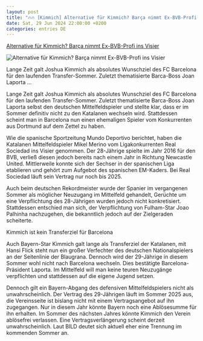 ```yaml
---
layout: post
title: "🔥🔥 [Kimmich] Alternative für Kimmich? Barça nimmt Ex-BVB-Profi ins Visier"
date: Sat, 29 Jun 2024 22:00:00 +0200
categories: entries DE
---
```

[Alternative für Kimmich? Barça nimmt Ex-BVB-Profi ins Visier](https://fcbinside.de/2024/06/29/statt-kimmich-barca-nimmt-ex-bvb-profi-ins-visier/)

![Alternative für Kimmich? Barça nimmt Ex-BVB-Profi ins Visier](https://fcbinside.de/wp-content/uploads/2024/06/imago1046696163-1.jpg)

Lange Zeit galt Joshua Kimmich als absolutes Wunschziel des FC Barcelona für den laufenden Transfer-Sommer. Zuletzt thematisierte Barca-Boss Joan Laporta ...

Lange Zeit galt Joshua Kimmich als absolutes Wunschziel des FC Barcelona für den laufenden Transfer-Sommer. Zuletzt thematisierte Barca-Boss Joan Laporta selbst den deutschen Mittelfeldspieler und stellte klar, dass er im Sommer definitiv nicht zu den Katalanen wechseln wird. Stattdessen scheint man in Barcelona nun einen ehemaligen Spieler vom Konkurrenten aus Dortmund auf dem Zettel zu haben.







Wie die spanische Sportzeitung Mundo Deportivo berichtet, haben die Katalanen Mittelfeldspieler Mikel Merino vom Ligakonkurrenten Real Sociedad ins Visier genommen. Der 28-Jährige spielte im Jahr 2016 für den BVB, verließ diesen jedoch bereits nach einem Jahr in Richtung Newcastle United. Mittlerweile konnte sich der Sechser in der spanischen Liga etablieren und gehört zum Aufgebot des spanischen EM-Kaders. Bei Real Sociedad läuft sein Vertrag nur noch bis 2025.

Auch beim deutschen Rekordmeister wurde der Spanier im vergangenen Sommer als möglicher Neuzugang im Mittelfeld gehandelt, Gerüchte um eine Verpflichtung des 28-Jährigen wurden jedoch nicht konkretisiert. Stattdessen entschied man sich, der Verpflichtung von Fulham-Star Joao Palhinha nachzugehen, die bekanntlich jedoch auf der Zielgeraden scheiterte.

Kimmich ist kein Transferziel für Barcelona

Auch Bayern-Star Kimmich galt lange als Transferziel der Katalanen, mit Hansi Flick steht nun ein großer Verfechter des deutschen Nationalspielers an der Seitenlinie der Blaugrana. Dennoch wird der 29-Jährige in diesem Sommer wohl nicht nach Barcelona wechseln. Dies bestätigte Barcelona-Präsident Laporta. Im Mittelfeld will man keine teuren Neuzugänge verpflichten und stattdessen auf die eigene Jugend setzen.

Dennoch gilt ein Bayern-Abgang des defensiven Mittelfeldspielers nicht als unwahrscheinlich. Der Vertrag des 29-Jährigen läuft im Sommer 2025 aus, die Vereinsseite ist bislang nicht mit einem Vertragsangebot auf ihn zugegangen. Nur in diesem Jahr könnte Bayern noch eine Ablösesumme für ihn erhalten. Im Sommer des nächsten Jahres könnte Kimmich den Verein ablösefrei verlassen. Eine Vertragsverlängerung scheint derzeit unwahrscheinlich. Laut BILD deutet sich aktuell eher eine Trennung im kommenden Sommer an.

